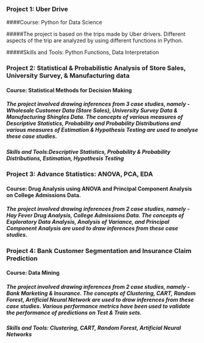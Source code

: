 ### Project 1: Uber Drive

####Course: Python for Data Science

#####The project is based on the trips made by Uber drivers. Different aspects of the trip are analyzed by using different functions in Python.

#####Skills and Tools: Python Functions, Data Interpretation

### Project 2: Statistical & Probabilistic Analysis of Store Sales, University Survey, & Manufacturing data

#### Course: Statistical Methods for Decision Making

##### The project involved drawing inferences from 3 case studies, namely - Wholesale Customer Data (Store Sales), University Survey Data & Manufacturing Shingles Data. The concepts of various measures of Descriptive Statistics, Probability and Probability Distributions and various measures of Estimation & Hypothesis Testing are used to analyse these case studies.

##### Skills and Tools:Descriptive Statistics, Probability & Probability Distributions, Estimation, Hypothesis Testing


### Project 3: Advance Statistics:  ANOVA, PCA, EDA

#### Course: Drug Analysis using ANOVA and Principal Component Analysis on College Admissions Data.

##### The project involved drawing inferences from 2 case studies, namely - Hay Fever Drug Analysis, College Admissions Data. The concepts of Exploratory Data Analysis, Analysis of Variance, and Principal Component Analysis are used to draw inferences from these case studies.


### Project 4: Bank Customer Segmentation and Insurance Claim Prediction

#### Course: Data Mining

##### The project involved drawing inferences from 2 case studies, namely - Bank Marketing & Insurance. The concepts of Clustering, CART, Random Forest, Artificial Neural Network are used to draw inferences from these case studies. Various performance metrics have been used to validate the performance of predictions on Test & Train sets.

##### Skills and Tools: Clustering, CART, Random Forest, Artificial Neural Networks


